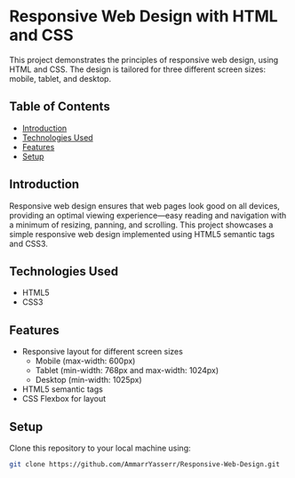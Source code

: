 # Responsive Web Design with HTML and CSS

This project demonstrates the principles of responsive web design, using HTML and CSS. The design is tailored for three different screen sizes: mobile, tablet, and desktop.

## Table of Contents

- [Introduction](#introduction)
- [Technologies Used](#technologies-used)
- [Features](#features)
- [Setup](#setup)

## Introduction

Responsive web design ensures that web pages look good on all devices, providing an optimal viewing experience—easy reading and navigation with a minimum of resizing, panning, and scrolling. This project showcases a simple responsive web design implemented using HTML5 semantic tags and CSS3.

## Technologies Used

- HTML5
- CSS3

## Features

- Responsive layout for different screen sizes
  - Mobile (max-width: 600px)
  - Tablet (min-width: 768px and max-width: 1024px)
  - Desktop (min-width: 1025px)
- HTML5 semantic tags
- CSS Flexbox for layout

## Setup

Clone this repository to your local machine using:
```sh
git clone https://github.com/AmmarrYasserr/Responsive-Web-Design.git
